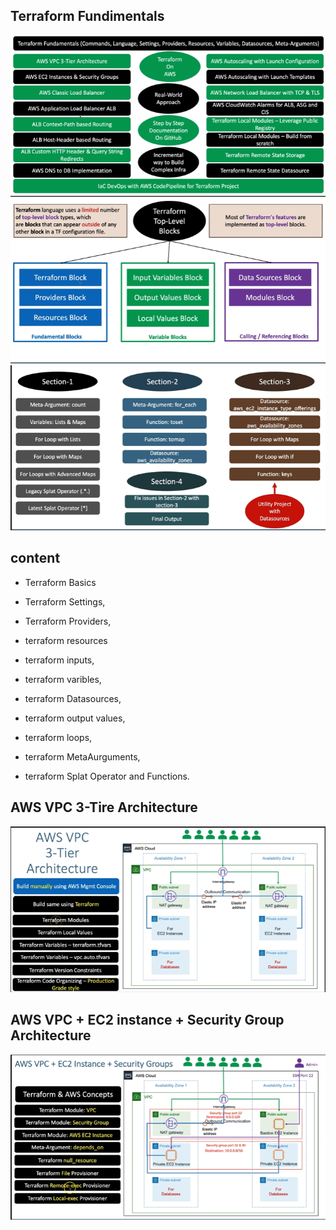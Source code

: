 ## Terraform Fundimentals
![](2022-01-28-13-38-00.png)
![](2022-01-28-13-40-48.png)
![](2022-01-28-13-41-48.png)

## content
- Terraform Basics
- Terraform Settings, 
- Terraform Providers,
- terraform resources

- terraform inputs,
- terraform varibles,
- terraform Datasources, 
- terraform output values,

- terraform loops,
- terraform MetaAurguments,
- terraform Splat Operator and Functions.

## AWS VPC 3-Tire Architecture
![](2022-01-28-13-48-32.png)

## AWS VPC + EC2 instance + Security Group Architecture
![](2022-01-28-13-52-50.png)